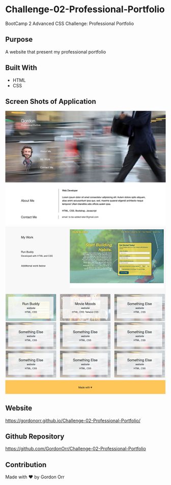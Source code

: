 # Challenge-02-Professional-Portfolio
BootCamp 2 Advanced CSS Challenge: Professional Portfolio

## Purpose
A website that present my professional portfolio

## Built With
* HTML
* CSS

## Screen Shots of Application
![Screen Shot Two](assets/images/screen-shot-two-for-readme.png?raw=true "Screen Shot Two")
![Screen Shot One](assets/images/screen-shot-one-for-readme.png?raw=true "Screen Shot One")

## Website
https://gordonorr.github.io/Challenge-02-Professional-Portfolio/

## Github Repository
https://github.com/GordonOrr/Challenge-02-Professional-Portfolio



## Contribution
Made with ❤️ by Gordon Orr

